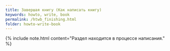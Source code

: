 ```yaml
---
title: Завершая книгу (Как написать книгу)
keywords: howto, write, book
permalink: /htwb_finishing.html
folder: howto-write-book
---
```


{% include note.html content="Раздел находится в процессе написания." %}

